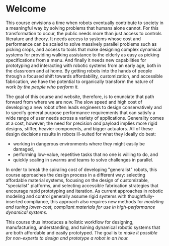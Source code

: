 ---
---
# Welcome

This course envisions a time when robots eventually contribute to society in a meaningful way by solving problems that humans alone cannot. For this transformation to occur, the public needs more than just access to controls literature and theory. It needs access to systems whose cost and performance can be scaled to solve massively parallel problems such as picking crops, and access to tools that make designing complex dynamical systems for providing walking assistance to the elderly as easy as picking specifications from a menu. And finally it needs new capabilities for prototyping and interacting with robotic systems from an early age, both in the classroom and at home. By getting robots into the hands of people through a focused shift towards affordability, customization, and accessible fabrication, we have the potential to organically transform the nature of work *by the people who perform it.*

The goal of this course and website, therefore, is to enunciate that path forward from where we are now. The slow speed and high cost of developing a new robot often leads engineers to design conservatively and to specify general purpose performance requirements that can satisfy a wide range of user needs across a variety of applications. Generality comes at a cost, however; the need for precision *and* payload implies more rigid designs, stiffer, heavier components, and bigger actuators. All of these design decisions results in robots ill-suited for what they ideally do best: 

* working in dangerous environments where they might easily be damaged, 
* performing low-value, repetitive tasks that no one is willing to do, and
* quickly scaling in swarms and teams to solve challenges in parallel.

In order to break the spiraling cost of developing "generalist" robots, this course approaches the design process in a different way: selecting affordable material systems, focusing on the design of customizable, "specialist" platforms, and selecting accessible fabrication strategies that encourage rapid prototyping and iteration. As current approaches in robotic modeling and control generally assume rigid systems with thoughtfully-inserted compliance, this approach also requires new methods for *modeling and tuning lower-cost, compliant materials for use in high-performance dynamical systems*.

<!--#### Objectives:-->

This course thus introduces a holistic <!--vision--> workflow for designing, manufacturing, understanding, and tuining dynamical robotic systems that are both affordable and easily prototyped. The goal is to *make it possible for non-experts to design and prototype a robot in an hour.*   
